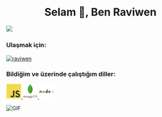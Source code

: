 <h1 align="center">Selam 👋, Ben Raviwen</h1>

![](https://komarev.com/ghpvc/?username=raviwen&label=PROFILE+VIEWS)

<h3 align="left">Ulaşmak için:</h3>
<p align="left">
<a href="https://discord.gg/raviwen" target="blank"><img align="center" src="https://raw.githubusercontent.com/rahuldkjain/github-profile-readme-generator/master/src/images/icons/Social/discord.svg" alt="raviwen" height="30" width="40" /></a>
</p>

<h3 align="left">Bildiğim ve üzerinde çalıştığım diller:</h3>
<p align="left"> <a href="https://developer.mozilla.org/en-US/docs/Web/JavaScript" target="_blank"> <img src="https://raw.githubusercontent.com/devicons/devicon/master/icons/javascript/javascript-original.svg" alt="javascript" width="40" height="40"/> </a> <a href="https://www.mongodb.com/" target="_blank"> <img src="https://raw.githubusercontent.com/devicons/devicon/master/icons/mongodb/mongodb-original-wordmark.svg" alt="mongodb" width="40" height="40"/> </a> <a href="https://nodejs.org" target="_blank"> <img src="https://raw.githubusercontent.com/devicons/devicon/master/icons/nodejs/nodejs-original-wordmark.svg" alt="nodejs" width="40" height="40"/> </a> </p>

<img alt="GIF" src="http://media.tumblr.com/79b02d2fcdafd2f8c3161854d90ae327/tumblr_inline_mpj1hfJm951qz4rgp.gif"/> 
